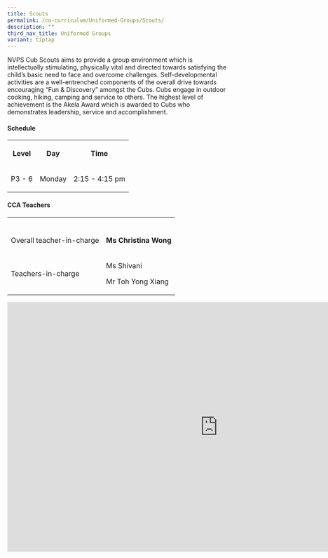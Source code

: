 ```yaml
---
title: Scouts
permalink: /co-curriculum/Uniformed-Groups/Scouts/
description: ""
third_nav_title: Uniformed Groups
variant: tiptap
---
```

<p>NVPS Cub Scouts aims to provide a group environment which is intellectually
stimulating, physically vital and directed towards satisfying the child’s
basic need to face and overcome challenges. Self-developmental activities
are a well-entrenched components of the overall drive towards encouraging
“Fun &amp; Discovery” amongst the Cubs. Cubs engage in outdoor cooking,
hiking, camping and service to others. The highest level of achievement
is the Akela Award which is awarded to Cubs who demonstrates leadership,
service and accomplishment.</p>
<h4><strong>Schedule</strong></h4>
<table style="minWidth: 75px">
<colgroup>
<col>
<col>
<col>
</colgroup>
<tbody>
<tr>
<th rowspan="1" colspan="1">
<p>Level</p>
</th>
<th rowspan="1" colspan="1">
<p>Day</p>
</th>
<th rowspan="1" colspan="1">
<p>Time</p>
</th>
</tr>
<tr>
<td rowspan="1" colspan="1">
<p>P3 - 6</p>
</td>
<td rowspan="1" colspan="1">
<p>Monday</p>
</td>
<td rowspan="1" colspan="1">
<p>2:15 - 4:15 pm</p>
</td>
</tr>
</tbody>
</table>
<h4><strong>CCA Teachers</strong></h4>
<table style="minWidth: 50px">
<colgroup>
<col>
<col>
</colgroup>
<tbody>
<tr>
<th rowspan="1" colspan="1">
<p></p>
</th>
<th rowspan="1" colspan="1">
<p></p>
</th>
</tr>
<tr>
<td rowspan="1" colspan="1">
<p>Overall teacher-in-charge</p>
</td>
<td rowspan="1" colspan="1">
<p><strong>Ms Christina Wong</strong>
</p>
</td>
</tr>
<tr>
<td rowspan="1" colspan="1">
<p>Teachers-in-charge</p>
</td>
<td rowspan="1" colspan="1">
<p>Ms Shivani</p>
<p>Mr Toh Yong Xiang</p>
</td>
</tr>
</tbody>
</table>
<div class="iframe-wrapper">
<iframe height="569" width="960" allowfullscreen="true" frameborder="0" src="https://docs.google.com/presentation/d/e/2PACX-1vTUeZ3si4I0OPgFQvMZUIqooip9oD7vDIHAnb83esGetkJV109By1mi3_xr-XUjqSafJH9QWKF6SCI0/embed?start=true&amp;loop=true&amp;delayms=3000"></iframe>
</div>
<p></p>
